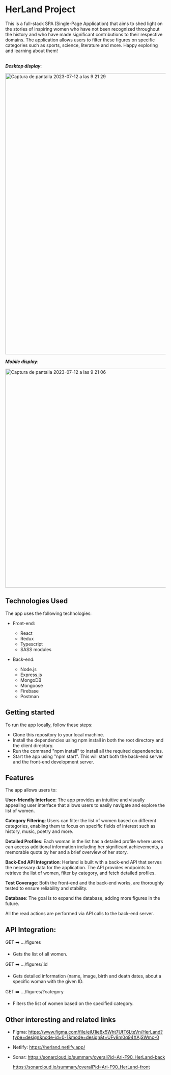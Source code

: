 # HerLand Project

This is a full-stack SPA (Single-Page Application) that aims to shed light on the stories of inspiring women who have not been recognized throughout the history and who have made significant contributions to their respective domains.
The application allows users to filter these figures on specific categories such as sports, science, literature and more.
Happy exploring and learning about them!<br><br>

**_Desktop display_**:

<img width="881" alt="Captura de pantalla 2023-07-12 a las 9 21 29" src="https://github.com/Ari-F90/HerLand-front/assets/115626747/8efe29ca-667c-472b-be9e-ea7c10ef4869">

<br>

**_Mobile display_**:

<img width="686" alt="Captura de pantalla 2023-07-12 a las 9 21 06" src="https://github.com/Ari-F90/HerLand-front/assets/115626747/e77f9df1-ea2b-4851-bc63-faf4515ea2a6">

<br>

## Technologies Used

The app uses the following technologies:

- Front-end:

  - React
  - Redux
  - Typescript
  - SASS modules

- Back-end:

  - Node.js
  - Express.js
  - MongoDB
  - Mongoose
  - Firebase
  - Postman

## Getting started

To run the app locally, follow these steps:

- Clone this repository to your local machine.
- Install the dependencies using npm install in both the root directory and the client directory.
- Run the command "npm install" to install all the required dependencies.
- Start the app using "npm start". This will start both the back-end server and the front-end development server.

## Features

The app allows users to:

**User-friendly Interface**: The app provides an intuitive and visually appealing user interface that allows users to easily navigate and explore the list of women.

**Category Filtering**: Users can filter the list of women based on different categories, enabling them to focus on specific fields of interest such as history, music, poetry and more.

**Detailed Profiles**: Each woman in the list has a detailed profile where users can access additional information including her significant achievements, a memorable quote by her and a brief overview of her story.

**Back-End API Integration**: Herland is built with a back-end API that serves the necessary data for the application. The API provides endpoints to retrieve the list of women, filter by category, and fetch detailed profiles.

**Test Coverage**: Both the front-end and the back-end works, are thoroughly tested to ensure reliability and stability.

**Database**: The goal is to expand the database, adding more figures in the future.

All the read actions are performed via API calls to the back-end server.

## API Integration:

GET ➡️ .../figures

- Gets the list of all women.

GET ➡️ .../figures/:id

- Gets detailed information (name, image, birth and death dates, about a specific woman with the given ID.

GET ➡️ .../figures/?category

- Filters the list of women based on the specified category.

## Other interesting and related links

- Figma: https://www.figma.com/file/eiU1ie8x5Wht7UfT6LteVn/HerLand?type=design&node-id=0-1&mode=design&t=UFv8m0q94XAjSWmc-0
- Netlify:
  https://herland.netlify.app/
- Sonar:
  https://sonarcloud.io/summary/overall?id=Ari-F90_HerLand-back

  https://sonarcloud.io/summary/overall?id=Ari-F90_HerLand-front
